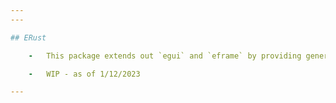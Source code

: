 ```yaml
---
---

## ERust

    -   This package extends out `egui` and `eframe` by providing generic states, widgets, and components.

    -   WIP - as of 1/12/2023

---
```

